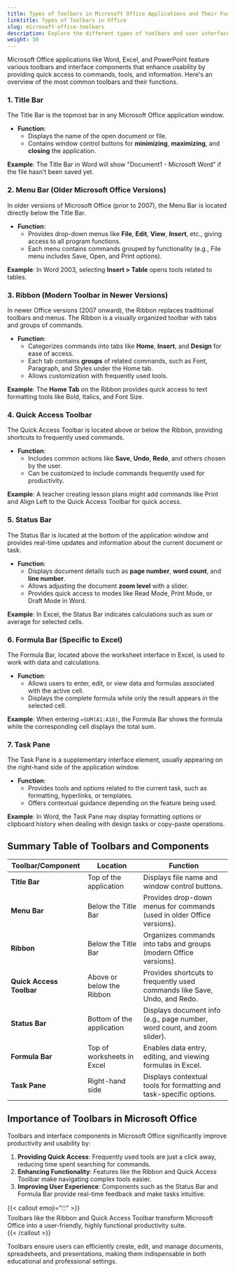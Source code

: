 ```yaml
---
title: Types of Toolbars in Microsoft Office Applications and Their Functions
linktitle: Types of Toolbars in Office
slug: microsoft-office-toolbars
description: Explore the different types of toolbars and user interface components in Microsoft Office applications, such as the Ribbon, Title Bar, and Status Bar, along with their functions.
weight: 30
---
```


Microsoft Office applications like Word, Excel, and PowerPoint feature various toolbars and interface components that enhance usability by providing quick access to commands, tools, and information. Here's an overview of the most common toolbars and their functions.

### 1. **Title Bar**

The Title Bar is the topmost bar in any Microsoft Office application window.

- **Function**:
  - Displays the name of the open document or file.
  - Contains window control buttons for **minimizing**, **maximizing**, and **closing** the application.

**Example**: The Title Bar in Word will show "Document1 - Microsoft Word" if the file hasn’t been saved yet.

### 2. **Menu Bar** (Older Microsoft Office Versions)

In older versions of Microsoft Office (prior to 2007), the Menu Bar is located directly below the Title Bar.

- **Function**:
  - Provides drop-down menus like **File**, **Edit**, **View**, **Insert**, etc., giving access to all program functions.
  - Each menu contains commands grouped by functionality (e.g., File menu includes Save, Open, and Print options).

**Example**: In Word 2003, selecting **Insert > Table** opens tools related to tables.

### 3. **Ribbon** (Modern Toolbar in Newer Versions)

In newer Office versions (2007 onward), the Ribbon replaces traditional toolbars and menus. The Ribbon is a visually organized toolbar with tabs and groups of commands.

- **Function**:
  - Categorizes commands into tabs like **Home**, **Insert**, and **Design** for ease of access.
  - Each tab contains **groups** of related commands, such as Font, Paragraph, and Styles under the Home tab.
  - Allows customization with frequently used tools.

**Example**: The **Home Tab** on the Ribbon provides quick access to text formatting tools like Bold, Italics, and Font Size.

### 4. **Quick Access Toolbar**

The Quick Access Toolbar is located above or below the Ribbon, providing shortcuts to frequently used commands.

- **Function**:
  - Includes common actions like **Save**, **Undo**, **Redo**, and others chosen by the user.
  - Can be customized to include commands frequently used for productivity.

**Example**: A teacher creating lesson plans might add commands like Print and Align Left to the Quick Access Toolbar for quick access.

### 5. **Status Bar**

The Status Bar is located at the bottom of the application window and provides real-time updates and information about the current document or task.

- **Function**:
  - Displays document details such as **page number**, **word count**, and **line number**.
  - Allows adjusting the document **zoom level** with a slider.
  - Provides quick access to modes like Read Mode, Print Mode, or Draft Mode in Word.

**Example**: In Excel, the Status Bar indicates calculations such as sum or average for selected cells.

### 6. **Formula Bar** (Specific to Excel)

The Formula Bar, located above the worksheet interface in Excel, is used to work with data and calculations.

- **Function**:
  - Allows users to enter, edit, or view data and formulas associated with the active cell.
  - Displays the complete formula while only the result appears in the selected cell.

**Example**: When entering `=SUM(A1:A10)`, the Formula Bar shows the formula while the corresponding cell displays the total sum.

### 7. **Task Pane**

The Task Pane is a supplementary interface element, usually appearing on the right-hand side of the application window.

- **Function**:
  - Provides tools and options related to the current task, such as formatting, hyperlinks, or templates.
  - Offers contextual guidance depending on the feature being used.

**Example**: In Word, the Task Pane may display formatting options or clipboard history when dealing with design tasks or copy-paste operations.

## Summary Table of Toolbars and Components

| **Toolbar/Component**    | **Location**               | **Function**                                                              |
| ------------------------ | -------------------------- | ------------------------------------------------------------------------- |
| **Title Bar**            | Top of the application     | Displays file name and window control buttons.                            |
| **Menu Bar**             | Below the Title Bar        | Provides drop-down menus for commands (used in older Office versions).    |
| **Ribbon**               | Below the Title Bar        | Organizes commands into tabs and groups (modern Office versions).         |
| **Quick Access Toolbar** | Above or below the Ribbon  | Provides shortcuts to frequently used commands like Save, Undo, and Redo. |
| **Status Bar**           | Bottom of the application  | Displays document info (e.g., page number, word count, and zoom slider).  |
| **Formula Bar**          | Top of worksheets in Excel | Enables data entry, editing, and viewing formulas in Excel.               |
| **Task Pane**            | Right-hand side            | Displays contextual tools for formatting and task-specific options.       |

## Importance of Toolbars in Microsoft Office

Toolbars and interface components in Microsoft Office significantly improve productivity and usability by:

1. **Providing Quick Access**: Frequently used tools are just a click away, reducing time spent searching for commands.
2. **Enhancing Functionality**: Features like the Ribbon and Quick Access Toolbar make navigating complex tools easier.
3. **Improving User Experience**: Components such as the Status Bar and Formula Bar provide real-time feedback and make tasks intuitive.

{{< callout emoji="🖱️" >}}  
Toolbars like the Ribbon and Quick Access Toolbar transform Microsoft Office into a user-friendly, highly functional productivity suite.  
{{< /callout >}}

Toolbars ensure users can efficiently create, edit, and manage documents, spreadsheets, and presentations, making them indispensable in both educational and professional settings.

